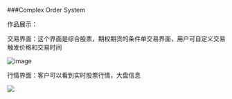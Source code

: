 ﻿
###Complex Order System

作品展示：


交易界面：这个界面是综合股票，期权期货的条件单交易界面，用户可自定义交易触发价格和交易时间


![image](http://lionelliang.github.io/pic/MFComplexTrading.png)


行情界面：客户可以看到实时股票行情，大盘信息


<img src="https://github.com/lionelliang/lionelliang.github.io/raw/master/pic/MFCTickShot.png" />
